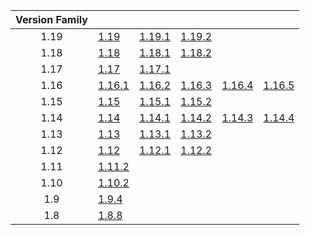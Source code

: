 | Version Family | | | | | |
|:---:|---|---|---|---|---|
| 1.19 | [1.19](https://github.com/BaldGang/spigot-build/releases/download/20220907/spigot-1.19.jar) | [1.19.1](https://github.com/BaldGang/spigot-build/releases/download/20220907/spigot-1.19.1.jar) | [1.19.2](https://github.com/BaldGang/spigot-build/releases/download/20220907/spigot-1.19.2.jar) | | |
| 1.18 | [1.18](https://github.com/BaldGang/spigot-build/releases/download/20220907/spigot-1.18.jar) | [1.18.1](https://github.com/BaldGang/spigot-build/releases/download/20220907/spigot-1.18.1.jar) | [1.18.2](https://github.com/BaldGang/spigot-build/releases/download/20220907/spigot-1.18.2.jar) | | |
| 1.17 | [1.17](https://github.com/BaldGang/spigot-build/releases/download/20220907/spigot-1.17.jar) | [1.17.1](https://github.com/BaldGang/spigot-build/releases/download/20220907/spigot-1.17.1.jar) | | | |
| 1.16 | [1.16.1](https://github.com/BaldGang/spigot-build/releases/download/20220907/spigot-1.16.1.jar) | [1.16.2](https://github.com/BaldGang/spigot-build/releases/download/20220907/spigot-1.16.2.jar) | [1.16.3](https://github.com/BaldGang/spigot-build/releases/download/20220907/spigot-1.16.3.jar) | [1.16.4](https://github.com/BaldGang/spigot-build/releases/download/20220907/spigot-1.16.4.jar) | [1.16.5](https://github.com/BaldGang/spigot-build/releases/download/20220907/spigot-1.16.5.jar) |
| 1.15 | [1.15](https://github.com/BaldGang/spigot-build/releases/download/20220907/spigot-1.15.jar) | [1.15.1](https://github.com/BaldGang/spigot-build/releases/download/20220907/spigot-1.15.1.jar) | [1.15.2](https://github.com/BaldGang/spigot-build/releases/download/20220907/spigot-1.15.2.jar) | | |
| 1.14 | [1.14](https://github.com/BaldGang/spigot-build/releases/download/20220907/spigot-1.14.jar) | [1.14.1](https://github.com/BaldGang/spigot-build/releases/download/20220907/spigot-1.14.1.jar) | [1.14.2](https://github.com/BaldGang/spigot-build/releases/download/20220907/spigot-1.14.2.jar) | [1.14.3](https://github.com/BaldGang/spigot-build/releases/download/20220907/spigot-1.14.3.jar) | [1.14.4](https://github.com/BaldGang/spigot-build/releases/download/20220907/spigot-1.14.4.jar) |
| 1.13 | [1.13](https://github.com/BaldGang/spigot-build/releases/download/20220907/spigot-1.13.jar) | [1.13.1](https://github.com/BaldGang/spigot-build/releases/download/20220907/spigot-1.13.1.jar) | [1.13.2](https://github.com/BaldGang/spigot-build/releases/download/20220907/spigot-1.13.2.jar) | | |
| 1.12 | [1.12](https://github.com/BaldGang/spigot-build/releases/download/20220907/spigot-1.12.jar) | [1.12.1](https://github.com/BaldGang/spigot-build/releases/download/20220907/spigot-1.12.1.jar) | [1.12.2](https://github.com/BaldGang/spigot-build/releases/download/20220907/spigot-1.12.2.jar) | | |
| 1.11 | [1.11.2](https://github.com/BaldGang/spigot-build/releases/download/20220907/spigot-1.11.2.jar) | | | | |
| 1.10 | [1.10.2](https://github.com/BaldGang/spigot-build/releases/download/20220907/spigot-1.10.2.jar) | | | | |
| 1.9 | [1.9.4](https://github.com/BaldGang/spigot-build/releases/download/20220907/spigot-1.9.4.jar) | | | | |
| 1.8 | [1.8.8](https://github.com/BaldGang/spigot-build/releases/download/20220907/spigot-1.8.8.jar) | | | | |
